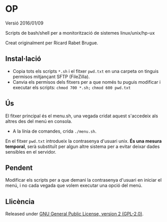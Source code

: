 # OP
Versió 2016/01/09

Scripts de bash/shell per a monitorització de sistemes linux/unix/hp-ux

Creat originalment per Ricard Rabet Brugue.

## Instal·lació

- Copia tots els scripts `*.sh` i el fitxer `pwd.txt` en una carpeta on tinguis permisos mitjançant SFTP (FileZilla).
- Canvia els permisos dels fitxers per a que només tu puguis modificar i executar els scripts:
`chmod 700 *.sh;`
`chmod 600 pwd.txt`

## Ús

El fitxer principal és el menu.sh, una vegada cridat aquest s'accedeix als altres des del menú en consola.

- A la línia de comandes, crida `./menu.sh`.

En el fitxer `pwd.txt` introdueix la contrasenya d'usuari unix. **És una mesura temporal**, serà substituït per algun altre sistema per a evitar deixar dades sensibles en el servidor.

## Pendent

Modificar els scripts per a que demani la contrasenya d'usuari en iniciar el menú, i no cada vegada que volem executar una opció del menú.

## Llicència

Released under [GNU General Public License, version 2 (GPL-2.0)](http://opensource.org/licenses/GPL-2.0).
